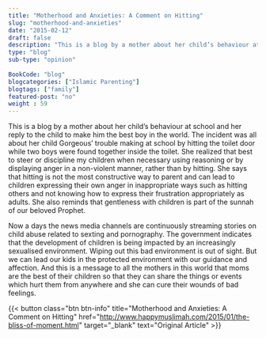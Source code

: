 ```yaml
--- 
title: "Motherhood and Anxieties: A Comment on Hitting" 
slug: "motherhood-and-anxieties"
date: "2015-02-12" 
draft: false 
description: "This is a blog by a mother about her child’s behaviour at school and her reply to the child to make him the best boy in the world." 
type: "blog"
sub-type: "opinion" 
 
BookCode: "blog"
blogcategories: ["Islamic Parenting"]
blogtags: ["family"]
featured-post: "no"
weight : 59
---  
```

 This is a blog by a mother about her child’s behaviour at school and her reply to the child to make him the best boy in the world. The incident was all about her child Gorgeous’ trouble making at school by hitting the toilet door while two boys were found together inside the toilet. She realized that best to steer or discipline my children when necessary using reasoning or by displaying anger in a non-violent manner, rather than by hitting. She says that hitting is not the most constructive way to parent and can lead to children expressing their own anger in inappropriate ways such as hitting others and not knowing how to express their frustration appropriately as adults. She also reminds that gentleness with children is part of the sunnah of our beloved Prophet.

Now a days the news media channels are continuously streaming stories on child abuse related to sexting and pornography. The government indicates that the development of children is being impacted by an increasingly sexualised environment. Wiping out this bad environment is out of sight. But we can lead our kids in the protected environment with our guidance and affection. And this is a message to all the mothers in this world that moms are the best of their children so that they can share the things or events which hurt them from anywhere and she can cure their wounds of bad feelings.

{{< button class="btn btn-info" title="Motherhood and Anxieties: A Comment on Hitting" href="http://www.happymuslimah.com/2015/01/the-bliss-of-moment.html" target="_blank" text="Original Article" >}}
